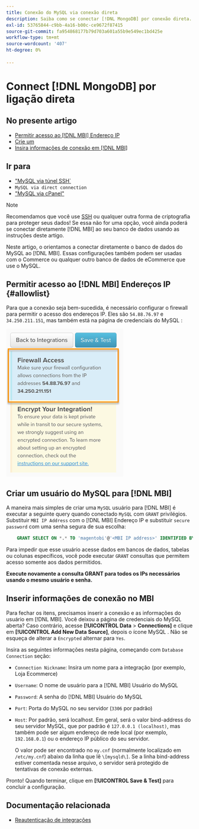 ```yaml
---
title: Conexão do MySQL via conexão direta
description: Saiba como se conectar [!DNL MongoDB] por conexão direta.
exl-id: 53765844-c9bb-4a16-b00c-ce9672f87415
source-git-commit: fa954868177b79d703a601a55b9e549ec1bd425e
workflow-type: tm+mt
source-wordcount: '407'
ht-degree: 0%

---
```


# Connect [!DNL MongoDB] por ligação direta

## No presente artigo

* [Permitir acesso ao [!DNL MBI] Endereço IP](#allowlist)
* [Crie um ](#steptwo)
* [Insira informações de conexão em [!DNL MBI]](#stepthree)

## Ir para

* [&quot;MySQL via túnel SSH`](../integrations/mysql-via-ssh-tunnel.md)
* `MySQL via direct connection`
* [&quot;MySQL via cPanel&quot;](../integrations/mysql-via-cpanel.md)

>[!NOTE]
>
>Recomendamos que você use [SSH](../integrations/mysql-via-ssh-tunnel.md) ou qualquer outra forma de criptografia para proteger seus dados! Se essa não for uma opção, você ainda poderá se conectar diretamente [!DNL MBI] ao seu banco de dados usando as instruções deste artigo.

Neste artigo, o orientamos a conectar diretamente o banco de dados do MySQL ao [!DNL MBI]. Essas configurações também podem ser usadas com o Commerce ou qualquer outro banco de dados de eCommerce que use o MySQL.

## Permitir acesso ao [!DNL MBI] Endereços IP {#allowlist}

Para que a conexão seja bem-sucedida, é necessário configurar o firewall para permitir o acesso dos endereços IP. Eles são `54.88.76.97` e `34.250.211.151`, mas também está na página de credenciais do MySQL :

![MBI_Allow_Access_IPs.png](../../../assets/MBI_allow_access_IPs.png)

## Criar um usuário do MySQL para [!DNL MBI]

A maneira mais simples de criar uma `MySQL` usuário para [!DNL MBI] é executar a seguinte query quando conectado `MySQL` com `GRANT` privilégios. Substituir `MBI IP Address` com o [!DNL MBI] Endereço IP e substituir `secure password` com uma senha segura de sua escolha:

```sql
    GRANT SELECT ON *.* TO 'magentobi'@'<MBI IP address>' IDENTIFIED BY '<secure password>';
```

Para impedir que esse usuário acesse dados em bancos de dados, tabelas ou colunas específicos, você pode executar `GRANT` consultas que permitem acesso somente aos dados permitidos.

**Execute novamente a consulta GRANT para todos os IPs necessários usando o mesmo usuário e senha.**

## Inserir informações de conexão no MBI

Para fechar os itens, precisamos inserir a conexão e as informações do usuário em [!DNL MBI]. Você deixou a página de credenciais do MySQL aberta? Caso contrário, acesse **[!UICONTROL Data** > **Connections]** e clique em **[!UICONTROL Add New Data Source]**, depois o ícone MySQL . Não se esqueça de alterar a `Encrypted` alternar para `Yes`.

Insira as seguintes informações nesta página, começando com `Database Connection` seção:

* `Connection Nickname`: Insira um nome para a integração (por exemplo, Loja Ecommerce)
* `Username`: O nome de usuário para a [!DNL MBI] Usuário do MySQL
* `Password`: A senha do [!DNL MBI] Usuário do MySQL
* `Port`: Porta do MySQL no seu servidor (`3306` por padrão)
* `Host`: Por padrão, será localhost. Em geral, será o valor bind-address do seu servidor MySQL, que por padrão é `127.0.0.1 (localhost)`, mas também pode ser algum endereço de rede local (por exemplo, `192.168.0.1`) ou o endereço IP público do seu servidor.

   O valor pode ser encontrado no `my.cnf` (normalmente localizado em `/etc/my.cnf`) abaixo da linha que lê `\[mysqld\]`. Se a linha bind-address estiver comentada nesse arquivo, o servidor será protegido de tentativas de conexão externas.

Pronto! Quando terminar, clique em **[!UICONTROL Save & Test]** para concluir a configuração.

## Documentação relacionada

* [Reautenticação de integrações](https://experienceleague.adobe.com/docs/commerce-knowledge-base/kb/how-to/mbi-reauthenticating-integrations.html?lang=en)
